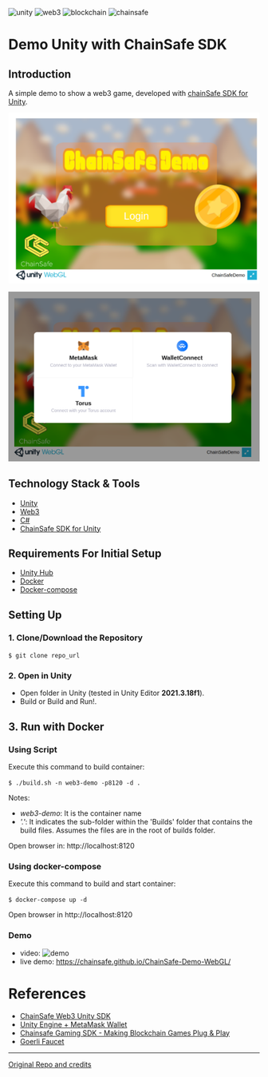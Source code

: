 ![unity](https://img.shields.io/badge/unity-informational?style=flat&logo=unity&logoColor=white&color=6aa6f8)
![web3](https://img.shields.io/badge/web3-informational?style=flat&logo=web3&logoColor=white&color=6aa6f8)
![blockchain](https://img.shields.io/badge/blockchain-informational?style=flat&logo=blockchain&logoColor=white&color=6aa6f8)
![chainsafe](https://img.shields.io/badge/chainsafe-informational?style=flat&logo=chainsafe&logoColor=white&color=6aa6f8)


# Demo Unity with ChainSafe SDK

## Introduction

A simple demo to show a web3 game, developed with [chainSafe SDK for Unity](https://github.com/ChainSafe/web3.unity).

![app demo](./.doc/images/demo.png)

![wallets](./.doc/images/wallets.png)


## Technology Stack & Tools

- [Unity](https://unity.com/)
- [Web3](https://en.wikipedia.org/wiki/Web3)
- [C#](https://learn.microsoft.com/es-es/dotnet/csharp/)
- [ChainSafe SDK for Unity](https://github.com/ChainSafe/web3.unity)

## Requirements For Initial Setup

- [Unity Hub](https://unity.com/download)
- [Docker](https://docs.docker.com/engine/install/)
- [Docker-compose]()

## Setting Up

### 1. Clone/Download the Repository
  
  `$ git clone repo_url`

### 2. Open in Unity
  
  - Open folder in Unity (tested in Unity Editor **2021.3.18f1**).
  - Build or Build and Run!.

## 3. Run with Docker
### Using Script

Execute this command to build container:

`$ ./build.sh -n web3-demo -p8120 -d .`

Notes: 
  - _web3-demo_: It is the container name 
  - _'.'_: It indicates the sub-folder within the 'Builds' folder that contains the build files. Assumes the files are in the root of builds folder.

Open browser in: http://localhost:8120

### Using docker-compose

Execute this command to build and start container:

  `$ docker-compose up -d`

Open browser in http://localhost:8120
### Demo

- video: ![demo](./.doc/media/ChainSafeDemo.gif)
- live demo: https://chainsafe.github.io/ChainSafe-Demo-WebGL/


# References

- [ChainSafe Web3 Unity SDK](https://docs.gaming.chainsafe.io/)
- [Unity Engine + MetaMask Wallet](https://medium.com/coinmonks/unity-engine-metamask-wallet-6797d4699e45)
- [Chainsafe Gaming SDK - Making Blockchain Games Plug & Play](https://www.youtube.com/watch?v=qa2TatYgvYs)
- [Goerli Faucet](https://goerli-faucet.pk910.de/)

----

[Original Repo and credits](https://github.com/ChainSafe/ChainSafe-Demo-WebGLProject-Files)


